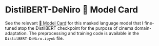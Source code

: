 # DistilBERT-DeNiro 🤗 Model Card
See the relevant [🤗 Model Card](https://huggingface.co/MarioBarbeque/DistilBERT-DeNiro) for this masked language model that I fine-tuned atop the DistilBERT checkpoint for the purpose of cinema domain-adaptation.
The preprocessing and training code is available in the `DistilBERT-DeNiro.ipynb` file.
